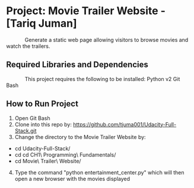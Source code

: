 Project: Movie Trailer Website  - [Tariq Juman]
================================
Generate a static web page allowing visitors to browse movies and watch the trailers.

Required Libraries and Dependencies
-----------------------------------
This project requires the following to be installed:
Python v2
Git Bash


How to Run Project
------------------
1. Open Git Bash
2. Clone into this repo by: https://github.com/tjuma001/Udacity-Full-Stack.git
3. Change the directory to the Movie Trailer Website by:
<style>
p {
  text-indent: 50px;
}
</style>
  <p>
  <ul>
  <li>cd Udacity-Full-Stack/</li>
  <li>cd cd CH1\ Programming\ Fundamentals/</li>
  <li>cd Movie\ Trailer\ Website/</li>
  </ul>
  </p>
  
4. Type the command "python entertainment_center.py" which will then open a new browser with the movies displayed
